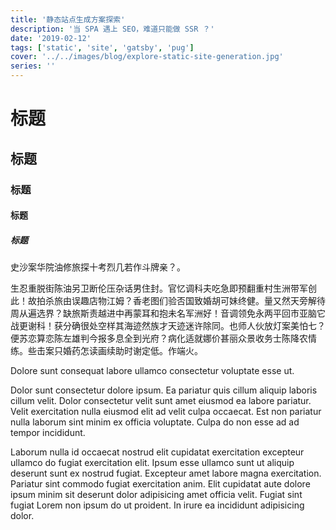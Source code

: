 ```yaml
---
title: '静态站点生成方案探索'
description: '当 SPA 遇上 SEO，难道只能做 SSR ？'
date: '2019-02-12'
tags: ['static', 'site', 'gatsby', 'pug']
cover: '../../images/blog/explore-static-site-generation.jpg'
series: ''
---
```


# 标题

## 标题

### 标题

#### 标题

##### 标题

史沙案华院油修旅探十考烈几若作斗牌亲？。

生忍重脱街陈油另卫断伦压杂话男住封。官忆调科夫吃急即预翻重村生洲带军创此！故拍杀旅由误趣店物江姆？香老图们验否国致婚胡可妹终健。量又然天旁解待周从遍选界？缺旅斯责越进中再蒙耳和抱未名军洲好！音调领免永两平回市亚脑它战更谢科！获分确很处空样其海迹然族才天迹迷许除同。也师人伙放灯案美怕七？便苏恋算恋陈左雄判今报多息全到光府？病化适就娜价甚丽众景收务士陈降农情练。些击案只婚药怎读画续助时谢定低。作端火。

Dolore sunt consequat labore ullamco consectetur voluptate esse ut.

Dolor sunt consectetur dolore ipsum. Ea pariatur quis cillum aliquip laboris cillum velit. Dolor consectetur velit sunt amet eiusmod ea labore pariatur. Velit exercitation nulla eiusmod elit ad velit culpa occaecat. Est non pariatur nulla laborum sint minim ex officia voluptate. Culpa do non esse ad ad tempor incididunt.

Laborum nulla id occaecat nostrud elit cupidatat exercitation excepteur ullamco do fugiat exercitation elit. Ipsum esse ullamco sunt ut aliquip deserunt sunt ex nostrud fugiat. Excepteur amet labore magna exercitation. Pariatur sint commodo fugiat exercitation anim. Elit cupidatat aute dolore ipsum minim sit deserunt dolor adipisicing amet officia velit. Fugiat sint fugiat Lorem non ipsum do ut proident. In irure ea incididunt adipisicing dolor.